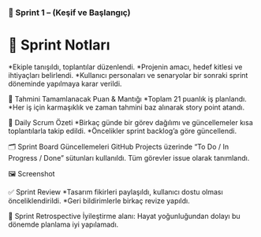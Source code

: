 ### 🧾 Sprint 1 – (Keşif ve Başlangıç)

# 📌 Sprint Notları
*Ekiple tanışıldı, toplantılar düzenlendi.
*Projenin amacı, hedef kitlesi ve ihtiyaçları belirlendi.
*Kullanıcı personaları ve senaryolar bir sonraki sprint döneminde yapılmaya karar verildi.


🔢 Tahmini Tamamlanacak Puan & Mantığı
*Toplam 21 puanlık iş planlandı.
*Her iş için karmaşıklık ve zaman tahmini baz alınarak story point atandı.

📅 Daily Scrum Özeti
*Birkaç günde bir görev dağılımı ve güncellemeler kısa toplantılarla takip edildi.
*Öncelikler sprint backlog’a göre güncellendi.

🗂 Sprint Board Güncellemeleri
GitHub Projects üzerinde “To Do / In Progress / Done” sütunları kullanıldı.
Tüm görevler issue olarak tanımlandı.

🖼 Screenshot

✅ Sprint Review
*Tasarım fikirleri paylaşıldı, kullanıcı dostu olması önceliklendirildi.
*Geri bildirimlerle birkaç revize yapıldı.

🔄 Sprint Retrospective 
İyileştirme alanı: Hayat yoğunluğundan dolayı bu dönemde planlama iyi yapılamadı.

